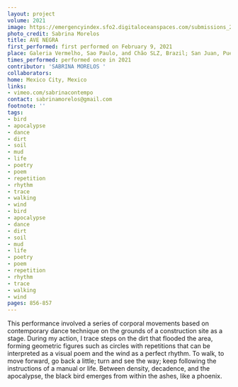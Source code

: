 ```yaml
---
layout: project
volume: 2021
image: https://emergencyindex.sfo2.digitaloceanspaces.com/submissions_2021/images_named/1665718676900__Ave_Negra--Sabrina_Morelos.jpg
photo_credit: Sabrina Morelos
title: AVE NEGRA
first_performed: first performed on February 9, 2021
place: Galeria Vermelho, Sao Paulo, and Chão SLZ, Brazil; San Juan, Puerto Rico
times_performed: performed once in 2021
contributor: 'SABRINA MORELOS '
collaborators:
home: Mexico City, Mexico
links:
- vimeo.com/sabrinacontempo
contact: sabrinamorelos@gmail.com
footnote: ''
tags:
- bird
- apocalypse
- dance
- dirt
- soil
- mud
- life
- poetry
- poem
- repetition
- rhythm
- trace
- walking
- wind
- bird
- apocalypse
- dance
- dirt
- soil
- mud
- life
- poetry
- poem
- repetition
- rhythm
- trace
- walking
- wind
pages: 856-857
---
```


This performance involved a series of corporal movements based on contemporary dance technique on the grounds of a construction site as a stage. During my action, I trace steps on the dirt that flooded the area, forming geometric figures such as circles with repetitions that can be interpreted as a visual poem and the wind as a perfect rhythm. To walk, to move forward, go back a little; turn and see the way; keep following the instructions of a manual or life. Between density, decadence, and the apocalypse, the black bird emerges from within the ashes, like a phoenix. 